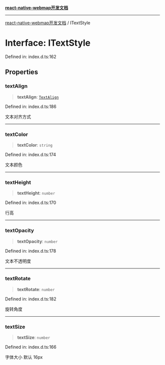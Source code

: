 [**react-native-webmap开发文档**](../README.md)

***

[react-native-webmap开发文档](../globals.md) / ITextStyle

# Interface: ITextStyle

Defined in: index.d.ts:162

## Properties

### textAlign

> **textAlign**: [`TextAlign`](../enumerations/TextAlign.md)

Defined in: index.d.ts:186

文本对齐方式

***

### textColor

> **textColor**: `string`

Defined in: index.d.ts:174

文本颜色

***

### textHeight

> **textHeight**: `number`

Defined in: index.d.ts:170

行高

***

### textOpacity

> **textOpacity**: `number`

Defined in: index.d.ts:178

文本不透明度

***

### textRotate

> **textRotate**: `number`

Defined in: index.d.ts:182

旋转角度

***

### textSize

> **textSize**: `number`

Defined in: index.d.ts:166

字体大小 默认 16px
